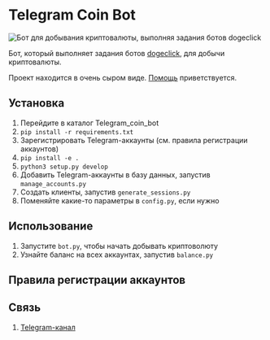 # Telegram Coin Bot
![Бот для добывания криптовалюты, выполняя задания ботов dogeclick](https://i.imgur.com/dGC2Ay8.png)

Бот, который выполняет задания ботов [dogeclick](https://dogeclick.com/), для добычи криптовалюты.

Проект находится в очень сыром виде. [Помощь](.github/CONTRIBUTING.md) приветствуется.

## Установка
1. Перейдите в каталог Telegram_coin_bot
1. `pip install -r requirements.txt`
2. Зарегистрировать Telegram-аккаунты (см. правила регистрации аккаунтов)
3. `pip install -e .`
4. `python3 setup.py develop`
4. Добавить Telegram-аккаунты в базу данных, запустив `manage_accounts.py`
5. Создать клиенты, запустив `generate_sessions.py`
6. Поменяйте какие-то параметры в `config.py`, если нужно

## Использование
1. Запустите `bot.py`, чтобы начать добывать криптоволюту
2. Узнайте баланс на всех аккаунтах, запустив `balance.py`

## Правила регистрации аккаунтов


## Связь
1. [Telegram-канал](https://t.me/joinchat/FCFSlRi-XriZQ6FaJmpgGg)
